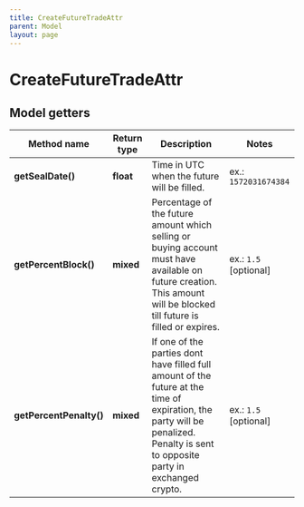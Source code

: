 ```yaml
---
title: CreateFutureTradeAttr
parent: Model
layout: page
---
```


# CreateFutureTradeAttr

## Model getters

Method name | Return type | Description | Notes
------------ | ------------- | ------------- | -------------
**getSealDate()** | **float** | Time in UTC when the future will be filled. | ex.: `1572031674384`
**getPercentBlock()** | **mixed** | Percentage of the future amount which selling or buying account must have available on future creation. This amount will be blocked till future is filled or expires. | ex.: `1.5` [optional]
**getPercentPenalty()** | **mixed** | If one of the parties dont have filled full amount of the future at the time of expiration, the party will be penalized. Penalty is sent to opposite party in exchanged crypto. | ex.: `1.5` [optional]

